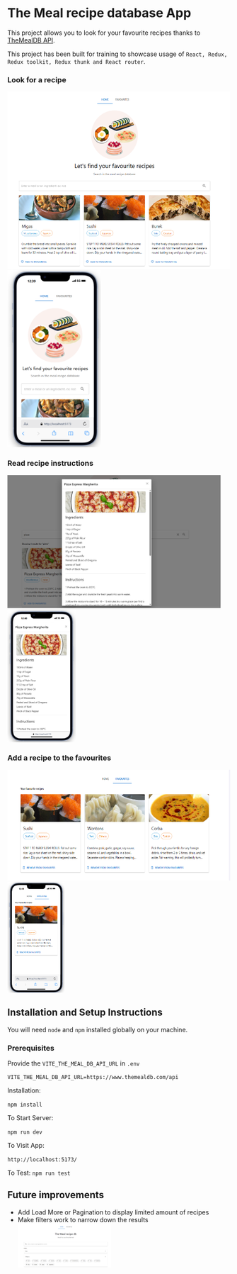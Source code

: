 # The Meal recipe database App

This project allows you to look for your favourite recipes thanks to [TheMealDB API](https://www.themealdb.com/).

This project has been built for training to showcase usage of `React, Redux, Redux toolkit, Redux thunk and React router`.

### Look for a recipe
<img src="./docs/homepage.png" alt="homepage" height="400"><img src="./docs/homepage-mobile.png" alt="homepage-mobile" height="400">

### Read recipe instructions
<img src="./docs/instructions.png" alt="instructions" height="300"><img src="./docs/instructions-mobile.png" alt="instructions-mobile" height="300">

### Add a recipe to the favourites
<img src="./docs/favourites-page.png" alt="favourite" height="250"><img src="./docs/favourite-mobile.png" alt="favourite-mobile" height="250">


## Installation and Setup Instructions

You will need `node` and `npm` installed globally on your machine.

### Prerequisites
Provide the `VITE_THE_MEAL_DB_API_URL` in  `.env`

```
VITE_THE_MEAL_DB_API_URL=https://www.themealdb.com/api
```

Installation:

`npm install`


To Start Server:

`npm run dev`

To Visit App:

`http://localhost:5173/`

To Test:
`npm run test`

## Future improvements
- Add Load More or Pagination to display limited amount of recipes
- Make filters work to narrow down the results
  <img src="./docs/filters.png" alt="filters" height="100">
